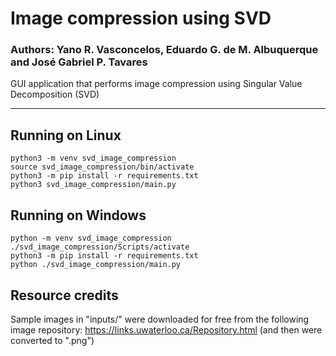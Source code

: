 # Image compression using SVD
### Authors: Yano R. Vasconcelos, Eduardo G. de M. Albuquerque and José Gabriel P. Tavares
GUI application that performs image compression using Singular Value Decomposition (SVD)

---

## Running on Linux
```
python3 -m venv svd_image_compression
source svd_image_compression/bin/activate
python3 -m pip install -r requirements.txt
python3 svd_image_compression/main.py
```

## Running on Windows
```
python -m venv svd_image_compression
./svd_image_compression/Scripts/activate
python3 -m pip install -r requirements.txt
python ./svd_image_compression/main.py
```

## Resource credits
Sample images in "inputs/" were downloaded for free from the following image repository: https://links.uwaterloo.ca/Repository.html (and then were converted to ".png")